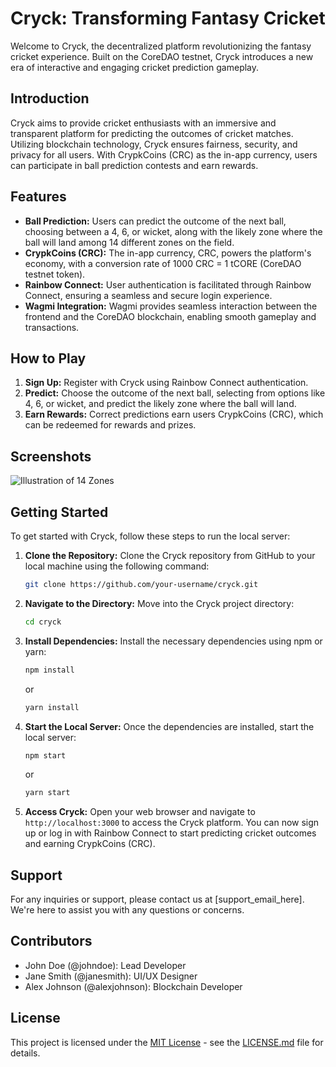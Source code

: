 # Cryck: Transforming Fantasy Cricket

Welcome to Cryck, the decentralized platform revolutionizing the fantasy cricket experience. Built on the CoreDAO testnet, Cryck introduces a new era of interactive and engaging cricket prediction gameplay.

## Introduction

Cryck aims to provide cricket enthusiasts with an immersive and transparent platform for predicting the outcomes of cricket matches. Utilizing blockchain technology, Cryck ensures fairness, security, and privacy for all users. With CrypkCoins (CRC) as the in-app currency, users can participate in ball prediction contests and earn rewards.

## Features

- **Ball Prediction:** Users can predict the outcome of the next ball, choosing between a 4, 6, or wicket, along with the likely zone where the ball will land among 14 different zones on the field.
- **CrypkCoins (CRC):** The in-app currency, CRC, powers the platform's economy, with a conversion rate of 1000 CRC = 1 tCORE (CoreDAO testnet token).
- **Rainbow Connect:** User authentication is facilitated through Rainbow Connect, ensuring a seamless and secure login experience.
- **Wagmi Integration:** Wagmi provides seamless interaction between the frontend and the CoreDAO blockchain, enabling smooth gameplay and transactions.

## How to Play

1. **Sign Up:** Register with Cryck using Rainbow Connect authentication.
2. **Predict:** Choose the outcome of the next ball, selecting from options like 4, 6, or wicket, and predict the likely zone where the ball will land.
3. **Earn Rewards:** Correct predictions earn users CrypkCoins (CRC), which can be redeemed for rewards and prizes.

## Screenshots

![Illustration of 14 Zones](insert_image_here)


## Getting Started

To get started with Cryck, follow these steps to run the local server:

1. **Clone the Repository:** Clone the Cryck repository from GitHub to your local machine using the following command:

   ```bash
   git clone https://github.com/your-username/cryck.git
   ```

2. **Navigate to the Directory:** Move into the Cryck project directory:

   ```bash
   cd cryck
   ```

3. **Install Dependencies:** Install the necessary dependencies using npm or yarn:

   ```bash
   npm install
   ```

   or

   ```bash
   yarn install
   ```

4. **Start the Local Server:** Once the dependencies are installed, start the local server:

   ```bash
   npm start
   ```

   or

   ```bash
   yarn start
   ```

5. **Access Cryck:** Open your web browser and navigate to `http://localhost:3000` to access the Cryck platform. You can now sign up or log in with Rainbow Connect to start predicting cricket outcomes and earning CrypkCoins (CRC).

## Support

For any inquiries or support, please contact us at [support_email_here]. We're here to assist you with any questions or concerns.

## Contributors

- John Doe (@johndoe): Lead Developer
- Jane Smith (@janesmith): UI/UX Designer
- Alex Johnson (@alexjohnson): Blockchain Developer

## License

This project is licensed under the [MIT License](license_link_here) - see the [LICENSE.md](license_file_link_here) file for details.


